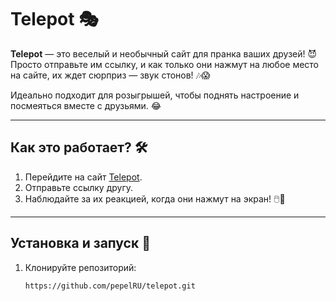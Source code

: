 # Telepot 🎭

**Telepot** — это веселый и необычный сайт для пранка ваших друзей! 😈  
Просто отправьте им ссылку, и как только они нажмут на любое место на сайте, их ждет сюрприз — звук стонов! 🎶😱  

Идеально подходит для розыгрышей, чтобы поднять настроение и посмеяться вместе с друзьями. 😂  

---

## Как это работает? 🛠️

1. Перейдите на сайт [Telepot](https://pepelru.github.io/telepot/).  
2. Отправьте ссылку другу.  
3. Наблюдайте за их реакцией, когда они нажмут на экран! 🖱️🎉  

---

## Установка и запуск 🚀

1. Клонируйте репозиторий:  
   ```bash
   https://github.com/pepelRU/telepot.git
   ```